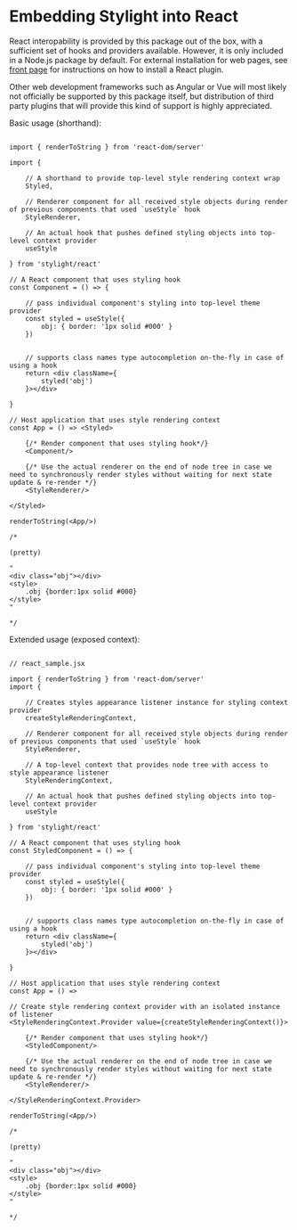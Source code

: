 # Embedding Stylight into React

React interopability is provided by this package out of the box, with a sufficient set of hooks and providers available.
However, it is only included in a Node.js package by default. For external installation for web pages, see [front page](../README.md) for instructions on how to install a React plugin.

Other web development frameworks such as Angular or Vue will most likely not officially be supported by this package itself, but distribution of third party plugins that will provide this kind of support is highly appreciated.

Basic usage (shorthand):

```JSX

import { renderToString } from 'react-dom/server'

import {

    // A shorthand to provide top-level style rendering context wrap
    Styled,

    // Renderer component for all received style objects during render of previous components that used `useStyle` hook
    StyleRenderer,

    // An actual hook that pushes defined styling objects into top-level context provider
    useStyle

} from 'stylight/react'

// A React component that uses styling hook
const Component = () => {

    // pass individual component's styling into top-level theme provider
    const styled = useStyle({
        obj: { border: '1px solid #000' }
    })


    // supports class names type autocompletion on-the-fly in case of using a hook
    return <div className={
        styled('obj')
    }></div>

}

// Host application that uses style rendering context
const App = () => <Styled>

    {/* Render component that uses styling hook*/}
    <Component/>

    {/* Use the actual renderer on the end of node tree in case we need to synchronously render styles without waiting for next state update & re-render */}
    <StyleRenderer/>

</Styled>

renderToString(<App/>)

/*

(pretty)

"
<div class="obj"></div>
<style>
    .obj {border:1px solid #000}
</style>
"

*/

```

Extended usage (exposed context):

```JSX

// react_sample.jsx

import { renderToString } from 'react-dom/server'
import {

    // Creates styles appearance listener instance for styling context provider
    createStyleRenderingContext,

    // Renderer component for all received style objects during render of previous components that used `useStyle` hook
    StyleRenderer,
    
    // A top-level context that provides node tree with access to style appearance listener
    StyleRenderingContext,
    
    // An actual hook that pushes defined styling objects into top-level context provider
    useStyle

} from 'stylight/react'

// A React component that uses styling hook
const StyledComponent = () => {

    // pass individual component's styling into top-level theme provider
    const styled = useStyle({
        obj: { border: '1px solid #000' }
    })


    // supports class names type autocompletion on-the-fly in case of using a hook
    return <div className={
        styled('obj')
    }></div>

}

// Host application that uses style rendering context
const App = () =>

// Create style rendering context provider with an isolated instance of listener
<StyleRenderingContext.Provider value={createStyleRenderingContext()}>
    
    {/* Render component that uses styling hook*/}
    <StyledComponent/>
    
    {/* Use the actual renderer on the end of node tree in case we need to synchronously render styles without waiting for next state update & re-render */}
    <StyleRenderer/>

</StyleRenderingContext.Provider>

renderToString(<App/>)

/*

(pretty)

"
<div class="obj"></div>
<style>
    .obj {border:1px solid #000}
</style>
"

*/


```
